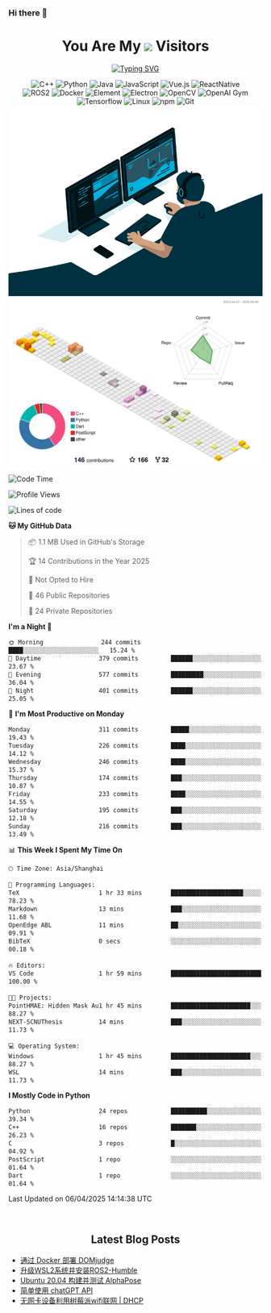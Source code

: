 ### Hi there 👋

<div align="center">
  <h1>
    You Are My <img src="https://profile-counter.glitch.me/fateryu/count.svg"> Visitors
  </h1>
  <!--<img align="center" src="https://github-readme-stats-git-masterrstaa-rickstaa.vercel.app/api?username=FaterYU&show_icons=true&count_private=true"/>-->

  <a href="https://git.io/typing-svg"><img src="https://readme-typing-svg.demolab.com?font=Fira+Code&pause=500&center=true&vCenter=true&random=false&width=435&lines=Talk+is+cheap.+Show+me+the+code." alt="Typing SVG" /></a>

  <img src="https://img.shields.io/badge/C++-512BD4?style=flat-square&logo=cplusplus&logoColor=ffffff" alt="C++">
  <img src="https://img.shields.io/badge/-Python-37A6AB?style=flat-square&logo=python&logoColor=ffffff" alt="Python">
  <img src="https://img.shields.io/badge/-Java-007396?style=flat-square&logo=java&logoColor=ffffff" alt="Java">
  <img src="https://img.shields.io/badge/JavaScript-F7DF1E?style=flat-square&logo=JavaScript&logoColor=ffffff" alt="JavaScript">
  <img src="https://img.shields.io/badge/-Vue.js-4FC08D?style=flat-square&logo=Vue.js&logoColor=ffffff" alt="Vue.js">
  <img src="https://img.shields.io/badge/ReactNative-813144?style=flat-square&logo=react&logoColor=ffffff" alt="ReactNative">
  </br>
  <img src="https://img.shields.io/badge/-ROS2-8DD6F9?style=flat-square&logo=ros&logoColor=ffffff" alt="ROS2">
  <img src="https://img.shields.io/badge/Docker-2496ED?style=flat-square&logo=docker&logoColor=ffffff" alt="Docker">
  <img src="https://img.shields.io/badge/-Element-02845A?style=flat-square&logo=electron&logoColor=ffffff" alt="Element">
  <img src="https://img.shields.io/badge/-Electron-002D71?style=flat-square&logo=element&logoColor=ffffff" alt="Electron">
  <img src="https://img.shields.io/badge/-OpenCV-361522?style=flat-square&logo=opencv&logoColor=ffffff" alt="OpenCV">
  <img src="https://img.shields.io/badge/-OpenAIGym-91302E?style=flat-square&logo=openaigym&logoColor=ffffff" alt="OpenAI Gym">
  </br>
  <img src="https://img.shields.io/badge/-Tensorflow-204366?style=flat-square&logo=tensorflow&logoColor=ffffff" alt="Tensorflow">
  <img src="https://img.shields.io/badge/-Linux-333333?style=flat-square&logo=linux&logoColor=white" alt="Linux">
  <img src="https://img.shields.io/badge/-NPM-CB3837?style=flat-square&logo=npm&logoColor=white" alt="npm">
  <img src="https://img.shields.io/badge/-Git-f05032?style=flat-square&logo=git&logoColor=white" alt="Git">
  </br>
  <img alt="GIF" src="./code.gif?raw=true" />
  </br>
  <!--<img src="https://github-readme-stats.vercel.app/api/top-langs/?username=fateryu&hide=HTML&langs_count=5">-->
  <img src="./profile-3d-contrib/profile-south-season-animate.svg">
  </br>
</div>

<!--START_SECTION:waka-->
![Code Time](http://img.shields.io/badge/Code%20Time-493%20hrs%2050%20mins-blue)

![Profile Views](http://img.shields.io/badge/Profile%20Views-7-blue)

![Lines of code](https://img.shields.io/badge/From%20Hello%20World%20I%27ve%20Written-12.7%20million%20lines%20of%20code-blue)

**🐱 My GitHub Data** 

> 📦 1.1 MB Used in GitHub's Storage 
 > 
> 🏆 14 Contributions in the Year 2025
 > 
> 🚫 Not Opted to Hire
 > 
> 📜 46 Public Repositories 
 > 
> 🔑 24 Private Repositories 
 > 
**I'm a Night 🦉** 

```text
🌞 Morning                244 commits         ████░░░░░░░░░░░░░░░░░░░░░   15.24 % 
🌆 Daytime                379 commits         ██████░░░░░░░░░░░░░░░░░░░   23.67 % 
🌃 Evening                577 commits         █████████░░░░░░░░░░░░░░░░   36.04 % 
🌙 Night                  401 commits         ██████░░░░░░░░░░░░░░░░░░░   25.05 % 
```
📅 **I'm Most Productive on Monday** 

```text
Monday                   311 commits         █████░░░░░░░░░░░░░░░░░░░░   19.43 % 
Tuesday                  226 commits         ████░░░░░░░░░░░░░░░░░░░░░   14.12 % 
Wednesday                246 commits         ████░░░░░░░░░░░░░░░░░░░░░   15.37 % 
Thursday                 174 commits         ███░░░░░░░░░░░░░░░░░░░░░░   10.87 % 
Friday                   233 commits         ████░░░░░░░░░░░░░░░░░░░░░   14.55 % 
Saturday                 195 commits         ███░░░░░░░░░░░░░░░░░░░░░░   12.18 % 
Sunday                   216 commits         ███░░░░░░░░░░░░░░░░░░░░░░   13.49 % 
```


📊 **This Week I Spent My Time On** 

```text
🕑︎ Time Zone: Asia/Shanghai

💬 Programming Languages: 
TeX                      1 hr 33 mins        ████████████████████░░░░░   78.23 % 
Markdown                 13 mins             ███░░░░░░░░░░░░░░░░░░░░░░   11.68 % 
OpenEdge ABL             11 mins             ██░░░░░░░░░░░░░░░░░░░░░░░   09.91 % 
BibTeX                   0 secs              ░░░░░░░░░░░░░░░░░░░░░░░░░   00.18 % 

🔥 Editors: 
VS Code                  1 hr 59 mins        █████████████████████████   100.00 % 

🐱‍💻 Projects: 
PointHMAE: Hidden Mask Au1 hr 45 mins        ██████████████████████░░░   88.27 % 
NEXT-SCNUThesis          14 mins             ███░░░░░░░░░░░░░░░░░░░░░░   11.73 % 

💻 Operating System: 
Windows                  1 hr 45 mins        ██████████████████████░░░   88.27 % 
WSL                      14 mins             ███░░░░░░░░░░░░░░░░░░░░░░   11.73 % 
```

**I Mostly Code in Python** 

```text
Python                   24 repos            ██████████░░░░░░░░░░░░░░░   39.34 % 
C++                      16 repos            ███████░░░░░░░░░░░░░░░░░░   26.23 % 
C                        3 repos             █░░░░░░░░░░░░░░░░░░░░░░░░   04.92 % 
PostScript               1 repo              ░░░░░░░░░░░░░░░░░░░░░░░░░   01.64 % 
Dart                     1 repo              ░░░░░░░░░░░░░░░░░░░░░░░░░   01.64 % 
```




 Last Updated on 06/04/2025 14:14:38 UTC
<!--END_SECTION:waka-->

<div align="center">
  </br>
  <h2>
    Latest Blog Posts
  </h2>
</div>

<!-- BLOGPOSTS:START -->
- [通过 Docker 部署 DOMjudge](https://fater.top/record/domjudge-docker-config/)
- [升级WSL2系统并安装ROS2-Humble](https://fater.top/record/upgrade-wsl-system-install-ros2-humble/)
- [Ubuntu 20.04 构建并测试 AlphaPose](https://fater.top/usage/build-test-alphapose/)
- [简单使用 chatGPT API](https://fater.top/usage/use-chatgpt-api/)
- [无网卡设备利用树莓派wifi联网 | DHCP](https://fater.top/record/raspi-relay-wifi/)
<!-- BLOGPOSTS:END -->

